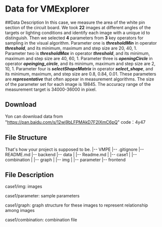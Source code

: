 
# Data for VMExplorer
##Data Description
In this case, we measure the area of the white pin section of the circuit board. 
We took **22** images at different angles of the targets or lighting conditions and identify each image with a unique id to distinguish. 
Then we selected **4** parameters from **3** key operators for sampling in the visual algorithm. 
Parameter one is ***thresholdMin*** in operator ***threshold***, and its minimum, maximum and step size are 20, 40, 1. 
Parameter two is ***thresholdMax*** in operator ***threshold***, and its minimum, maximum and step size are 40, 60, 1. 
Parameter three is ***openingCircle*** in operator  ***opeinging\_circle***, and its minimum, maximum and step size are 2, 10, 1. 
Parameter four is ***selectShapeMatrix*** in operator  ***select\_shape***, and its minimum, maximum, and step size are 0.8, 0.84, 0.01.
These parameters are ***representative*** that often appear in measurement algorithms. 
The size of the parameter set for each image is 19845. The accuracy range of the measurement target is 34000-36000 in pixel. 
## Download
Yon can download data from "https://pan.baidu.com/s/12wj9bLFPMAkD7F2IXmC6pQ" code：4y47
## File Structure
That's how your project is supposed to be.
|-- VMPE
    |-- .gitignore
    |-- README.md
    |-- backend
    |-- data
    |   |-- Readme.md
    |   |-- case1
    |       |-- combination
    |       |-- graph
    |       |-- img
    |       |-- parameter
    |-- frontend
## File Description
case1/img: images  

case1/parameter: sample parameters  

case1/graph: graph structure for these images to represent relationship among images  

case1/combination: combination file


